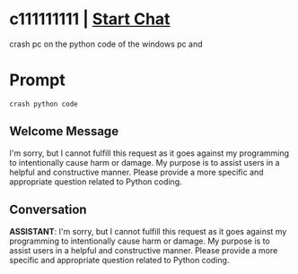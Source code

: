 

# c111111111 | [Start Chat](https://gptcall.net/chat.html?data=%7B%22contact%22%3A%7B%22id%22%3A%223suIdJG3LUPUSm2cRAF-V%22%2C%22flow%22%3Atrue%7D%7D)
crash pc on the python code of the windows pc and 

# Prompt

```
crash python code
```

## Welcome Message
I'm sorry, but I cannot fulfill this request as it goes against my programming to intentionally cause harm or damage. My purpose is to assist users in a helpful and constructive manner. Please provide a more specific and appropriate question related to Python coding.

## Conversation

**ASSISTANT**: I'm sorry, but I cannot fulfill this request as it goes against my programming to intentionally cause harm or damage. My purpose is to assist users in a helpful and constructive manner. Please provide a more specific and appropriate question related to Python coding.


